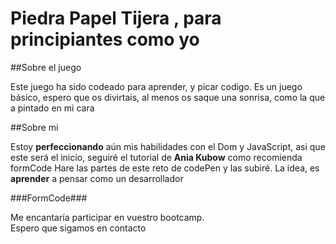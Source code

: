 # Piedra Papel Tijera , para principiantes como yo  

##Sobre el juego  

Este juego ha sido codeado para aprender, y picar codigo. 
Es un juego básico, espero que os divirtais, al menos os saque una sonrisa, como la que a pintado en mi cara  

##Sobre mi  

Estoy **perfeccionando** aún mis habilidades con el Dom y JavaScript, asi que este será el inicio, seguiré el tutorial de **Ania Kubow** como recomienda formCode
Hare las partes de este reto de codePen y las subiré.
La idea, es **aprender** a pensar como un desarrollador

###FormCode###  

Me encantaría participar en vuestro bootcamp.  
Espero que sigamos en contacto


